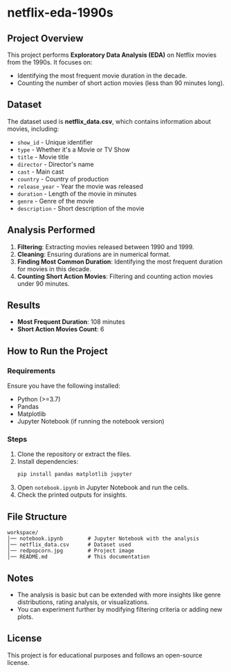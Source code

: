 # netflix-eda-1990s
## Project Overview
This project performs **Exploratory Data Analysis (EDA)** on Netflix movies from the 1990s. It focuses on:
- Identifying the most frequent movie duration in the decade.
- Counting the number of short action movies (less than 90 minutes long).

## Dataset
The dataset used is **netflix_data.csv**, which contains information about movies, including:
- `show_id` - Unique identifier
- `type` - Whether it's a Movie or TV Show
- `title` - Movie title
- `director` - Director's name
- `cast` - Main cast
- `country` - Country of production
- `release_year` - Year the movie was released
- `duration` - Length of the movie in minutes
- `genre` - Genre of the movie
- `description` - Short description of the movie

## Analysis Performed
1. **Filtering**: Extracting movies released between 1990 and 1999.
2. **Cleaning**: Ensuring durations are in numerical format.
3. **Finding Most Common Duration**: Identifying the most frequent duration for movies in this decade.
4. **Counting Short Action Movies**: Filtering and counting action movies under 90 minutes.

## Results
- **Most Frequent Duration**: 108 minutes
- **Short Action Movies Count**: 6

## How to Run the Project
### Requirements
Ensure you have the following installed:
- Python (>=3.7)
- Pandas
- Matplotlib
- Jupyter Notebook (if running the notebook version)

### Steps
1. Clone the repository or extract the files.
2. Install dependencies:
   ```sh
   pip install pandas matplotlib jupyter
   ```
3. Open `notebook.ipynb` in Jupyter Notebook and run the cells.
4. Check the printed outputs for insights.

## File Structure
```
workspace/
│── notebook.ipynb        # Jupyter Notebook with the analysis
│── netflix_data.csv      # Dataset used
│── redpopcorn.jpg        # Project image
│── README.md             # This documentation
```

## Notes
- The analysis is basic but can be extended with more insights like genre distributions, rating analysis, or visualizations.
- You can experiment further by modifying filtering criteria or adding new plots.

## License
This project is for educational purposes and follows an open-source license.


